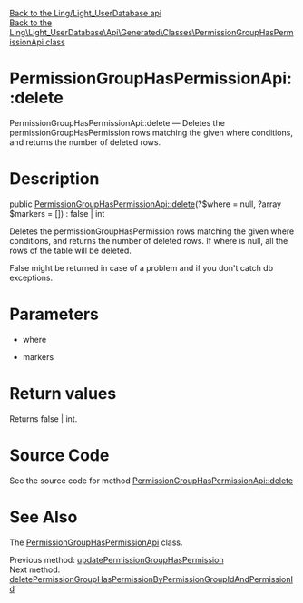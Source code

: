 [Back to the Ling/Light_UserDatabase api](https://github.com/lingtalfi/Light_UserDatabase/blob/master/doc/api/Ling/Light_UserDatabase.md)<br>
[Back to the Ling\Light_UserDatabase\Api\Generated\Classes\PermissionGroupHasPermissionApi class](https://github.com/lingtalfi/Light_UserDatabase/blob/master/doc/api/Ling/Light_UserDatabase/Api/Generated/Classes/PermissionGroupHasPermissionApi.md)


PermissionGroupHasPermissionApi::delete
================



PermissionGroupHasPermissionApi::delete — Deletes the permissionGroupHasPermission rows matching the given where conditions, and returns the number of deleted rows.




Description
================


public [PermissionGroupHasPermissionApi::delete](https://github.com/lingtalfi/Light_UserDatabase/blob/master/doc/api/Ling/Light_UserDatabase/Api/Generated/Classes/PermissionGroupHasPermissionApi/delete.md)(?$where = null, ?array $markers = []) : false | int




Deletes the permissionGroupHasPermission rows matching the given where conditions, and returns the number of deleted rows.
If where is null, all the rows of the table will be deleted.

False might be returned in case of a problem and if you don't catch db exceptions.




Parameters
================


- where

    

- markers

    


Return values
================

Returns false | int.








Source Code
===========
See the source code for method [PermissionGroupHasPermissionApi::delete](https://github.com/lingtalfi/Light_UserDatabase/blob/master/Api/Generated/Classes/PermissionGroupHasPermissionApi.php#L275-L279)


See Also
================

The [PermissionGroupHasPermissionApi](https://github.com/lingtalfi/Light_UserDatabase/blob/master/doc/api/Ling/Light_UserDatabase/Api/Generated/Classes/PermissionGroupHasPermissionApi.md) class.

Previous method: [updatePermissionGroupHasPermission](https://github.com/lingtalfi/Light_UserDatabase/blob/master/doc/api/Ling/Light_UserDatabase/Api/Generated/Classes/PermissionGroupHasPermissionApi/updatePermissionGroupHasPermission.md)<br>Next method: [deletePermissionGroupHasPermissionByPermissionGroupIdAndPermissionId](https://github.com/lingtalfi/Light_UserDatabase/blob/master/doc/api/Ling/Light_UserDatabase/Api/Generated/Classes/PermissionGroupHasPermissionApi/deletePermissionGroupHasPermissionByPermissionGroupIdAndPermissionId.md)<br>

